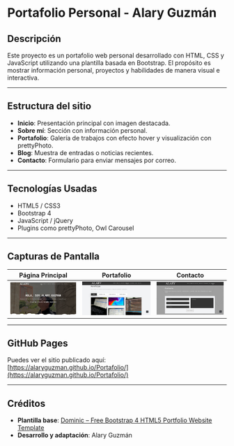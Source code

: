 # Portafolio Personal - Alary Guzmán

## Descripción
Este proyecto es un portafolio web personal desarrollado con HTML, CSS y JavaScript utilizando una plantilla basada en Bootstrap. El propósito es mostrar información personal, proyectos y habilidades de manera visual e interactiva.

---

## Estructura del sitio

- **Inicio**: Presentación principal con imagen destacada.
- **Sobre mí**: Sección con información personal.
- **Portafolio**: Galería de trabajos con efecto hover y visualización con prettyPhoto.
- **Blog**: Muestra de entradas o noticias recientes.
- **Contacto**: Formulario para enviar mensajes por correo.

---

## Tecnologías Usadas

- HTML5 / CSS3
- Bootstrap 4 
- JavaScript / jQuery
- Plugins como prettyPhoto, Owl Carousel

---

## Capturas de Pantalla

| Página Principal | Portafolio | Contacto |
|------------------|------------|----------|
| ![home](capturas/home.png) | ![portafolio](capturas/portafolio.png) | ![contacto](capturas/contacto.png) |

---

##  GitHub Pages

Puedes ver el sitio publicado aquí:  
 [https://alaryguzman.github.io/Portafolio/](https://alaryguzman.github.io/Portafolio/)

---

## Créditos

- **Plantilla base**: [Dominic – Free Bootstrap 4 HTML5 Portfolio Website Template](https://themewagon.com/themes/free-bootstrap-4-html5-portfolio-website-template-dominic/)
- **Desarrollo y adaptación**: Alary Guzmán
